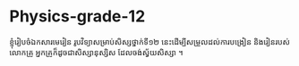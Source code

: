 # Physics-grade-12
ខ្ញុំរៀបចំឯកសារមេរៀន រូបវិទ្យាសម្រាប់សិស្សថ្នាក់ទី១២ នេះដើម្បីសម្រួលដល់ការបង្រៀន និងរៀនរបស់ លោកគ្រូ អ្នកគ្រូក៏ដូចជាសិស្សានុស្សិស ដែលចង់ស្វ័យសិស្សា ។
